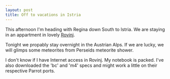 ```yaml
---
layout: post
title: Off to vacations in Istria
---
```


This afternoon I'm heading with Regina down South to Istria. We are staying in an appartment in lovely
[Rovinj](http://maps.google.com/maps?ll=45.075945,13.642187&amp;spn=0.025854,0.059524&amp;t=h&amp;hl=en).

Tonight we propably stay overnight in the Austrian Alps.
If we are lucky, we will glimps some meteorites from Perseids meteorite shower.

I don't know if I have Internet access in Rovinj. My notebook is packed.
I've also downloaded the 'bc' and 'm4' specs and might work a little
on their respective Parrot ports.
